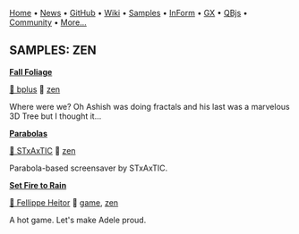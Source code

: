 [Home](https://qb64.com) • [News](../news.md) • [GitHub](https://github.com/QB64Official/qb64) • [Wiki](https://github.com/QB64Official/qb64/wiki) • [Samples](../samples.md) • [InForm](../inform.md) • [GX](../gx.md) • [QBjs](../qbjs.md) • [Community](../community.md) • [More...](../more.md)

## SAMPLES: ZEN

**[Fall Foliage](fall-foliage/index.md)**

[🐝 bplus](bplus.md) 🔗 [zen](zen.md)

Where were we? Oh Ashish was doing fractals and his last was a marvelous 3D Tree but I thought it...

**[Parabolas](parabolas/index.md)**

[🐝 STxAxTIC](stxaxtic.md) 🔗 [zen](zen.md)

Parabola-based screensaver by STxAxTIC.

**[Set Fire to Rain](set-fire-to-rain/index.md)**

[🐝 Fellippe Heitor](fellippe-heitor.md) 🔗 [game](game.md), [zen](zen.md)

A hot game. Let's make Adele proud.
